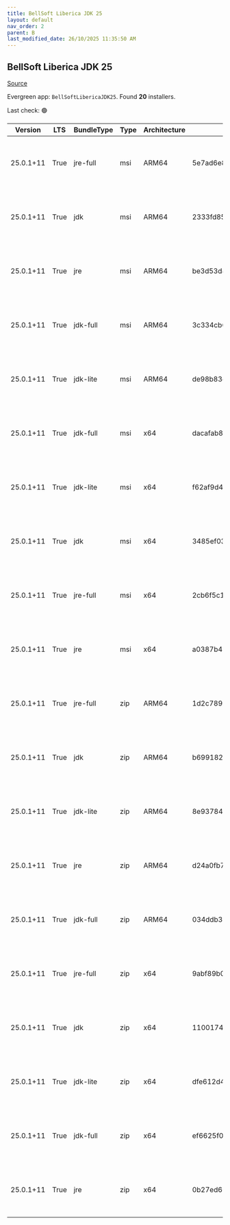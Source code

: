 ```yaml
---
title: BellSoft Liberica JDK 25
layout: default
nav_order: 2
parent: B
last_modified_date: 26/10/2025 11:35:50 AM
---
```


## BellSoft Liberica JDK 25

[Source](https://bell-sw.com/libericajdk/)

Evergreen app: `BellSoftLibericaJDK25`. Found **20** installers.

Last check: 🟢

| Version   | LTS  | BundleType | Type | Architecture | Sha1                                     | Size      | URI                                                                                                                                                                                                                              |
| --------- | ---- | ---------- | ---- | ------------ | ---------------------------------------- | --------- | -------------------------------------------------------------------------------------------------------------------------------------------------------------------------------------------------------------------------------- |
| 25.0.1+11 | True | jre-full   | msi  | ARM64        | 5e7ad6e84a47d45413e69d3f00978cc88efa4237 | 49364992  | [https://github.com/bell-sw/Liberica/releases/download/25.0.1+11/bellsoft-jre25.0.1+11-windows-aarch64-full.msi](https://github.com/bell-sw/Liberica/releases/download/25.0.1+11/bellsoft-jre25.0.1+11-windows-aarch64-full.msi) |
| 25.0.1+11 | True | jdk        | msi  | ARM64        | 2333fd85dd8b0265e9eba2216a5df6af72c42dc9 | 204451840 | [https://github.com/bell-sw/Liberica/releases/download/25.0.1+11/bellsoft-jdk25.0.1+11-windows-aarch64.msi](https://github.com/bell-sw/Liberica/releases/download/25.0.1+11/bellsoft-jdk25.0.1+11-windows-aarch64.msi)           |
| 25.0.1+11 | True | jre        | msi  | ARM64        | be3d53d8aa47d9c78884c66e8108d4f6df958786 | 43864064  | [https://github.com/bell-sw/Liberica/releases/download/25.0.1+11/bellsoft-jre25.0.1+11-windows-aarch64.msi](https://github.com/bell-sw/Liberica/releases/download/25.0.1+11/bellsoft-jre25.0.1+11-windows-aarch64.msi)           |
| 25.0.1+11 | True | jdk-full   | msi  | ARM64        | 3c334cb6ef20401aac4eadb1b60d1d61d04fae0f | 229298176 | [https://github.com/bell-sw/Liberica/releases/download/25.0.1+11/bellsoft-jdk25.0.1+11-windows-aarch64-full.msi](https://github.com/bell-sw/Liberica/releases/download/25.0.1+11/bellsoft-jdk25.0.1+11-windows-aarch64-full.msi) |
| 25.0.1+11 | True | jdk-lite   | msi  | ARM64        | de98b83d51891fc66669fe0507e767052177bd31 | 80973824  | [https://github.com/bell-sw/Liberica/releases/download/25.0.1+11/bellsoft-jdk25.0.1+11-windows-aarch64-lite.msi](https://github.com/bell-sw/Liberica/releases/download/25.0.1+11/bellsoft-jdk25.0.1+11-windows-aarch64-lite.msi) |
| 25.0.1+11 | True | jdk-full   | msi  | x64          | dacafab8b8e7e5a624e878c2ab6e2b2238f01d9c | 341790720 | [https://github.com/bell-sw/Liberica/releases/download/25.0.1+11/bellsoft-jdk25.0.1+11-windows-amd64-full.msi](https://github.com/bell-sw/Liberica/releases/download/25.0.1+11/bellsoft-jdk25.0.1+11-windows-amd64-full.msi)     |
| 25.0.1+11 | True | jdk-lite   | msi  | x64          | f62af9d446d7a6145178830098b098db7338eb04 | 83636224  | [https://github.com/bell-sw/Liberica/releases/download/25.0.1+11/bellsoft-jdk25.0.1+11-windows-amd64-lite.msi](https://github.com/bell-sw/Liberica/releases/download/25.0.1+11/bellsoft-jdk25.0.1+11-windows-amd64-lite.msi)     |
| 25.0.1+11 | True | jdk        | msi  | x64          | 3485ef03cce79825764dddafb8d36a6048699754 | 246362112 | [https://github.com/bell-sw/Liberica/releases/download/25.0.1+11/bellsoft-jdk25.0.1+11-windows-amd64.msi](https://github.com/bell-sw/Liberica/releases/download/25.0.1+11/bellsoft-jdk25.0.1+11-windows-amd64.msi)               |
| 25.0.1+11 | True | jre-full   | msi  | x64          | 2cb6f5c1169ca4a43fdf69eaacc7e41567a9192e | 119177216 | [https://github.com/bell-sw/Liberica/releases/download/25.0.1+11/bellsoft-jre25.0.1+11-windows-amd64-full.msi](https://github.com/bell-sw/Liberica/releases/download/25.0.1+11/bellsoft-jre25.0.1+11-windows-amd64-full.msi)     |
| 25.0.1+11 | True | jre        | msi  | x64          | a0387b44d20c65e4dadbf4bd6dbf4754e43596a6 | 78176256  | [https://github.com/bell-sw/Liberica/releases/download/25.0.1+11/bellsoft-jre25.0.1+11-windows-amd64.msi](https://github.com/bell-sw/Liberica/releases/download/25.0.1+11/bellsoft-jre25.0.1+11-windows-amd64.msi)               |
| 25.0.1+11 | True | jre-full   | zip  | ARM64        | 1d2c789cdfb466d88ff9140e460747ad4998adb1 | 48590725  | [https://github.com/bell-sw/Liberica/releases/download/25.0.1+11/bellsoft-jre25.0.1+11-windows-aarch64-full.zip](https://github.com/bell-sw/Liberica/releases/download/25.0.1+11/bellsoft-jre25.0.1+11-windows-aarch64-full.zip) |
| 25.0.1+11 | True | jdk        | zip  | ARM64        | b6991820064266dad01b9d21bee787480a25d22c | 206535896 | [https://github.com/bell-sw/Liberica/releases/download/25.0.1+11/bellsoft-jdk25.0.1+11-windows-aarch64.zip](https://github.com/bell-sw/Liberica/releases/download/25.0.1+11/bellsoft-jdk25.0.1+11-windows-aarch64.zip)           |
| 25.0.1+11 | True | jdk-lite   | zip  | ARM64        | 8e9378438f3d8963e5f6008941c6990954c817d4 | 79941526  | [https://github.com/bell-sw/Liberica/releases/download/25.0.1+11/bellsoft-jdk25.0.1+11-windows-aarch64-lite.zip](https://github.com/bell-sw/Liberica/releases/download/25.0.1+11/bellsoft-jdk25.0.1+11-windows-aarch64-lite.zip) |
| 25.0.1+11 | True | jre        | zip  | ARM64        | d24a0fb74e070e933a9b7850e85bbebfdb90ef88 | 43064843  | [https://github.com/bell-sw/Liberica/releases/download/25.0.1+11/bellsoft-jre25.0.1+11-windows-aarch64.zip](https://github.com/bell-sw/Liberica/releases/download/25.0.1+11/bellsoft-jre25.0.1+11-windows-aarch64.zip)           |
| 25.0.1+11 | True | jdk-full   | zip  | ARM64        | 034ddb3ef9978690dcf077c1d0ea8aec0dcc45a5 | 231816698 | [https://github.com/bell-sw/Liberica/releases/download/25.0.1+11/bellsoft-jdk25.0.1+11-windows-aarch64-full.zip](https://github.com/bell-sw/Liberica/releases/download/25.0.1+11/bellsoft-jdk25.0.1+11-windows-aarch64-full.zip) |
| 25.0.1+11 | True | jre-full   | zip  | x64          | 9abf89b0c65f9b0a5d1b893730a08285764febe4 | 118973801 | [https://github.com/bell-sw/Liberica/releases/download/25.0.1+11/bellsoft-jre25.0.1+11-windows-amd64-full.zip](https://github.com/bell-sw/Liberica/releases/download/25.0.1+11/bellsoft-jre25.0.1+11-windows-amd64-full.zip)     |
| 25.0.1+11 | True | jdk        | zip  | x64          | 1100174472a6bee37d73b20a603ad834a8f8768c | 248885419 | [https://github.com/bell-sw/Liberica/releases/download/25.0.1+11/bellsoft-jdk25.0.1+11-windows-amd64.zip](https://github.com/bell-sw/Liberica/releases/download/25.0.1+11/bellsoft-jdk25.0.1+11-windows-amd64.zip)               |
| 25.0.1+11 | True | jdk-lite   | zip  | x64          | dfe612d4a4a64f86914792504d16e2d4a5dc72ef | 82646941  | [https://github.com/bell-sw/Liberica/releases/download/25.0.1+11/bellsoft-jdk25.0.1+11-windows-amd64-lite.zip](https://github.com/bell-sw/Liberica/releases/download/25.0.1+11/bellsoft-jdk25.0.1+11-windows-amd64-lite.zip)     |
| 25.0.1+11 | True | jdk-full   | zip  | x64          | ef6625f09340c69d8c98791469976b03a80ec22c | 344872995 | [https://github.com/bell-sw/Liberica/releases/download/25.0.1+11/bellsoft-jdk25.0.1+11-windows-amd64-full.zip](https://github.com/bell-sw/Liberica/releases/download/25.0.1+11/bellsoft-jdk25.0.1+11-windows-amd64-full.zip)     |
| 25.0.1+11 | True | jre        | zip  | x64          | 0b27ed60a861b621d25494866ed75354d1195f8b | 77785969  | [https://github.com/bell-sw/Liberica/releases/download/25.0.1+11/bellsoft-jre25.0.1+11-windows-amd64.zip](https://github.com/bell-sw/Liberica/releases/download/25.0.1+11/bellsoft-jre25.0.1+11-windows-amd64.zip)               |
